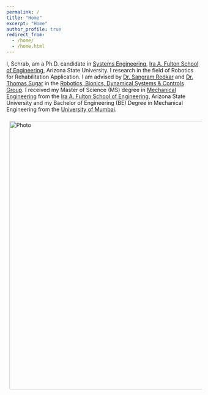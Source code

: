 ```yaml
---
permalink: /
title: "Home"
excerpt: "Home"
author_profile: true
redirect_from: 
  - /home/
  - /home.html
---
```



I, Schrab, am a Ph.D. candidate in [Systems Engineering](https://poly.engineering.asu.edu/engineering/phd-systems-engineering/), [Ira A. Fulton School of Engineering](https://engineering.asu.edu/), Arizona State University. I research in the field of Robotics for Rehabilitation Application. I am advised by [Dr. Sangram Redkar](https://isearch.asu.edu/profile/1114748) and [Dr. Thomas Sugar](https://isearch.asu.edu/profile/227786) in the [Robotics, Bionics, Dynamical Systems & Controls Group](). I received my Master of Science (MS) degree in [Mechanical Engineering](https://semte.engineering.asu.edu/mechanical-graduate/) from the [Ira A. Fulton School of Engineering](https://engineering.asu.edu/), Arizona State University and my Bachelor of Engineering (BE) Degree in Mechanical Engineering from the [University of Mumbai](http://mu.ac.in/).

<img align="middle" src="https://antoninschrab.github.io/antonins.github.io/files/nettest.jpg?raw=true" alt="Photo" style="width: 700px; border-radius: 10px; padding: 8px 8px 8px 8px"/> 



